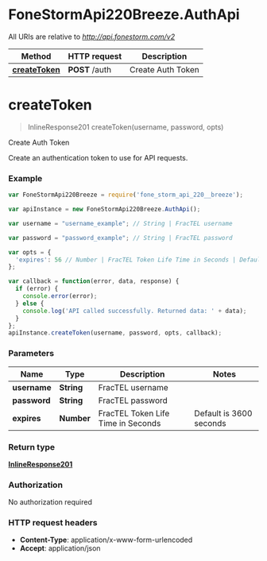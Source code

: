 # FoneStormApi220Breeze.AuthApi

All URIs are relative to *http://api.fonestorm.com/v2*

Method | HTTP request | Description
------------- | ------------- | -------------
[**createToken**](AuthApi.md#createToken) | **POST** /auth | Create Auth Token


<a name="createToken"></a>
# **createToken**
> InlineResponse201 createToken(username, password, opts)

Create Auth Token

Create an authentication token to use for API requests.

### Example
```javascript
var FoneStormApi220Breeze = require('fone_storm_api_220__breeze');

var apiInstance = new FoneStormApi220Breeze.AuthApi();

var username = "username_example"; // String | FracTEL username

var password = "password_example"; // String | FracTEL password

var opts = { 
  'expires': 56 // Number | FracTEL Token Life Time in Seconds | Default is 3600 seconds | Maximum is 86400 seconds (24 hours)
};

var callback = function(error, data, response) {
  if (error) {
    console.error(error);
  } else {
    console.log('API called successfully. Returned data: ' + data);
  }
};
apiInstance.createToken(username, password, opts, callback);
```

### Parameters

Name | Type | Description  | Notes
------------- | ------------- | ------------- | -------------
 **username** | **String**| FracTEL username | 
 **password** | **String**| FracTEL password | 
 **expires** | **Number**| FracTEL Token Life Time in Seconds | Default is 3600 seconds | Maximum is 86400 seconds (24 hours) | [optional] 

### Return type

[**InlineResponse201**](InlineResponse201.md)

### Authorization

No authorization required

### HTTP request headers

 - **Content-Type**: application/x-www-form-urlencoded
 - **Accept**: application/json

